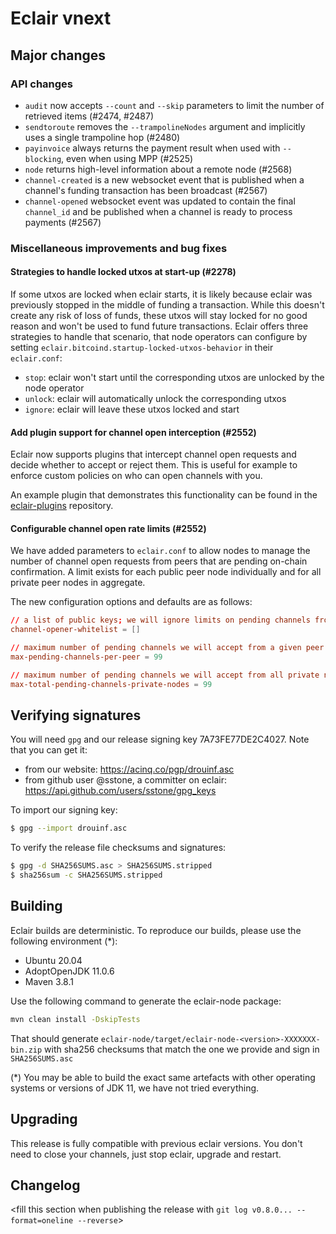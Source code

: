 # Eclair vnext

<insert here a high-level description of the release>

## Major changes

<insert changes>

### API changes

- `audit` now accepts `--count` and `--skip` parameters to limit the number of retrieved items (#2474, #2487)
- `sendtoroute` removes the `--trampolineNodes` argument and implicitly uses a single trampoline hop (#2480)
- `payinvoice` always returns the payment result when used with `--blocking`, even when using MPP (#2525)
- `node` returns high-level information about a remote node (#2568)
- `channel-created` is a new websocket event that is published when a channel's funding transaction has been broadcast (#2567)
- `channel-opened` websocket event was updated to contain the final `channel_id` and be published when a channel is ready to process payments (#2567)

### Miscellaneous improvements and bug fixes

#### Strategies to handle locked utxos at start-up (#2278)

If some utxos are locked when eclair starts, it is likely because eclair was previously stopped in the middle of funding a transaction.
While this doesn't create any risk of loss of funds, these utxos will stay locked for no good reason and won't be used to fund future transactions.
Eclair offers three strategies to handle that scenario, that node operators can configure by setting `eclair.bitcoind.startup-locked-utxos-behavior` in their `eclair.conf`:

- `stop`: eclair won't start until the corresponding utxos are unlocked by the node operator
- `unlock`: eclair will automatically unlock the corresponding utxos
- `ignore`: eclair will leave these utxos locked and start

#### Add plugin support for channel open interception (#2552)

Eclair now supports plugins that intercept channel open requests and decide whether to accept or reject them. This is useful for example to enforce custom policies on who can open channels with you.

An example plugin that demonstrates this functionality can be found in the [eclair-plugins](https://github.com/ACINQ/eclair-plugins) repository.

#### Configurable channel open rate limits (#2552)

We have added parameters to `eclair.conf` to allow nodes to manage the number of channel open requests from peers that are pending on-chain confirmation. A limit exists for each public peer node individually and for all private peer nodes in aggregate.

The new configuration options and defaults are as follows:
```conf
// a list of public keys; we will ignore limits on pending channels from these peers
channel-opener-whitelist = [] 

// maximum number of pending channels we will accept from a given peer
max-pending-channels-per-peer = 99 

// maximum number of pending channels we will accept from all private nodes
max-total-pending-channels-private-nodes = 99 
```

## Verifying signatures

You will need `gpg` and our release signing key 7A73FE77DE2C4027. Note that you can get it:

- from our website: https://acinq.co/pgp/drouinf.asc
- from github user @sstone, a committer on eclair: https://api.github.com/users/sstone/gpg_keys

To import our signing key:

```sh
$ gpg --import drouinf.asc
```

To verify the release file checksums and signatures:

```sh
$ gpg -d SHA256SUMS.asc > SHA256SUMS.stripped
$ sha256sum -c SHA256SUMS.stripped
```

## Building

Eclair builds are deterministic. To reproduce our builds, please use the following environment (*):

- Ubuntu 20.04
- AdoptOpenJDK 11.0.6
- Maven 3.8.1

Use the following command to generate the eclair-node package:

```sh
mvn clean install -DskipTests
```

That should generate `eclair-node/target/eclair-node-<version>-XXXXXXX-bin.zip` with sha256 checksums that match the one we provide and sign in `SHA256SUMS.asc`

(*) You may be able to build the exact same artefacts with other operating systems or versions of JDK 11, we have not tried everything.

## Upgrading

This release is fully compatible with previous eclair versions. You don't need to close your channels, just stop eclair, upgrade and restart.

## Changelog

<fill this section when publishing the release with `git log v0.8.0... --format=oneline --reverse`>
